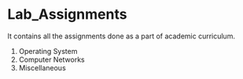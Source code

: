 # Lab_Assignments

It contains all the assignments done as a part of academic curriculum.
1. Operating System
2. Computer Networks
3. Miscellaneous
